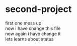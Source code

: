 # second-project
first one mess up<br>
now i have change this file<br>
now again i have change it<br>
lets learns about status
